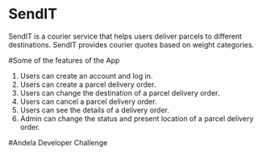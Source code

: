 # SendIT
SendIT is a courier service that helps users deliver parcels to different destinations. SendIT provides courier quotes based on weight categories.

#Some of the features of the App
1. Users can create an account and log in.
2. Users can create a parcel delivery order.
3. Users can change the destination of a parcel delivery order.
4. Users can cancel a parcel delivery order.
5. Users can see the details of a delivery order.
6. Admin can change the status and present location of a parcel delivery order.

#Andela Developer Challenge
